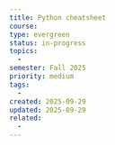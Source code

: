 ```yaml
---
title: Python cheatsheet
course:
type: evergreen
status: in-progress
topics:
  - 
semester: Fall 2025
priority: medium
tags:
  - 
created: 2025-09-29
updated: 2025-09-29
related:
  -
---
```



